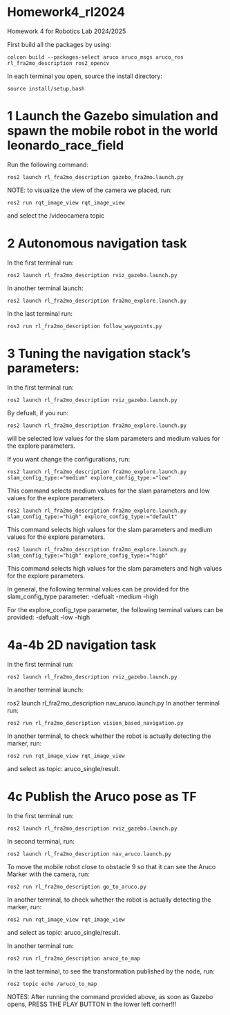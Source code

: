 # Homework4_rl2024
Homework 4 for Robotics Lab 2024/2025

First build all the packages by using:

```
colcon build --packages-select aruco aruco_msgs aruco_ros rl_fra2mo_description ros2_opencv
```
In each terminal you open, source the install directory:
```
source install/setup.bash
```
# 1 Launch the Gazebo simulation and spawn the mobile robot in the world leonardo_race_field
Run the following command:
```
ros2 launch rl_fra2mo_description gazebo_fra2mo.launch.py
```
NOTE: to visualize the view of the camera we placed, run:
```
ros2 run rqt_image_view rqt_image_view
```
and select the /videocamera topic


# 2 Autonomous navigation task
In the first terminal run:
```
ros2 launch rl_fra2mo_description rviz_gazebo.launch.py
```
In another terminal launch:
```
ros2 launch rl_fra2mo_description fra2mo_explore.launch.py
```
In the last terminal run:
```
ros2 run rl_fra2mo_description follow_waypoints.py 
```

# 3 Tuning the navigation stack’s parameters:
In the first terminal run:
```
ros2 launch rl_fra2mo_description rviz_gazebo.launch.py
```
By defualt, if you run:
```
ros2 launch rl_fra2mo_description fra2mo_explore.launch.py 
```
will be selected low values for the slam parameters and medium values for the explore parameters.

If you want change the configurations, run:
```
ros2 launch rl_fra2mo_description fra2mo_explore.launch.py slam_config_type:="medium" explore_config_type:="low"
```
This command selects medium values for the slam parameters and low values for the explore parameters.
```
ros2 launch rl_fra2mo_description fra2mo_explore.launch.py slam_config_type:="high" explore_config_type:="default"
```
This command selects high values for the slam parameters and medium values for the explore parameters.
```
ros2 launch rl_fra2mo_description fra2mo_explore.launch.py slam_config_type:="high" explore_config_type:="high"
```
This command selects high values for the slam parameters and high values for the explore parameters.

In general, the following terminal values can be provided for the slam_config_type parameter:
-defualt
-medium
-high

For the explore_config_type parameter, the following terminal values can be provided:
-defualt
-low
-high


# 4a-4b 2D navigation task
In the first terminal run:
```
ros2 launch rl_fra2mo_description rviz_gazebo.launch.py
```
In another terminal launch:

ros2 launch rl_fra2mo_description nav_aruco.launch.py
In another terminal run:
```
ros2 run rl_fra2mo_description vision_based_navigation.py
```
In another terminal, to check whether the robot is actually detecting the marker, run:
```
ros2 run rqt_image_view rqt_image_view 
```
and select as topic: aruco_single/result.


# 4c  Publish the Aruco pose as TF
In the first terminal run:
```
ros2 launch rl_fra2mo_description rviz_gazebo.launch.py
```
In second terminal, run:
```
ros2 launch rl_fra2mo_description nav_aruco.launch.py
```
To move the mobile robot close to obstacle 9 so that it can see the Aruco Marker with the camera, run:
```
ros2 run rl_fra2mo_description go_to_aruco.py
```
In another terminal, to check whether the robot is actually detecting the marker, run:
```
ros2 run rqt_image_view rqt_image_view
```
and select as topic: aruco_single/result.
 
In another terminal run:
```
ros2 run rl_fra2mo_description aruco_to_map
```
In the last terminal, to see the transformation published by the node, run:
```
ros2 topic echo /aruco_to_map
```
 
NOTES:
After running the command provided above, as soon as Gazebo opens, PRESS THE PLAY BUTTON in the lower left corner!!!